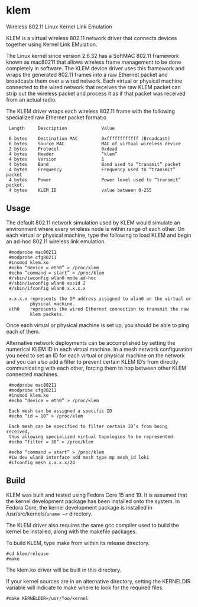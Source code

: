 klem
====

Wireless 802.11 Linux Kernel Link Emulation

KLEM is a virtual wireless 802.11 network driver that connects devices together using Kernel Link EMulation.

The Linux kernel since version 2.6.32 has a SoftMAC 802.11 framework known as mac80211 that allows wireless frame management to be done completely in software.  The KLEM device driver uses this framework and wraps the generated 802.11 frames into a raw Ethernet packet and broadcasts them over a wired network.   Each virtual or physical machine connected to the wired network that receives the raw KLEM packet can strip out the wireless packet and process it as if that packet was received from an actual radio.

The KLEM driver wraps each wireless 802.11 frame with the following specialized raw Ethernet packet format:o

     Length     Description             Value

     6 bytes    Destination MAC         0xffffffffffff (Broadcast)
     6 bytes    Source MAC              MAC of virtual wireless device
     2 bytes    Protocol                0xdead
     4 bytes    Header                  “klem”
     4 bytes    Version                 1	
     4 bytes    Band                    Band used to “transmit” packet
     4 bytes    Frequency               Frequency used to “transmit” packet
     4 bytes    Power                   Power level used to “transmit” packet.
     4 bytes    KLEM ID                 value between 0-255 

Usage
-----

The default 802.11 network simulation used by KLEM would simulate an environment where every wireless node is within range of each other.   On each virtual or physical machine, type the following to load KLEM and begin an ad-hoc 802.11 wireless link emulation.

     #modprobe mac80211
     #modprobe cfg80211
     #insmod klem.ko
     #echo “device = eth0” > /proc/klem
     #echo “command = start” > /proc/klem
     #/sbin/iwconfig wlan0 mode ad-hoc
     #/sbin/iwconfig wlan0 essid 2
     #/sbin/ifconfig wlan0 x.x.x.x

     x.x.x.x represents the IP address assigned to wlan0 on the virtual or 
             physical machine.
     eth0    represents the wired Ethernet connection to transmit the raw
             klem packets.

Once each virtual or physical machine is set up, you should be able to ping 
each of them.
 
Alternative network deployments can be accomplished by setting the numerical KLEM ID in each virtual machine.  In a mesh network configuration you need to set an ID for each virtual or physical machine on the network and you can also add a filter to prevent certain KLEM ID’s from directly communicating with each other, forcing them to hop between other KLEM connected machines.

     #modprobe mac80211
     #modprobe cfg80211
     #insmod klem.ko
     #echo “device = eth0” > /proc/klem

     Each mesh can be assigned a specific ID
     #echo “id = 10” > /proc/klem

     Each mesh can be specified to filter certain ID’s from being received,
     thus allowing specialized virtual topologies to be represented.
     #echo “filter = 30” > /proc/klem

     #echo “command = start” > /proc/klem
     #iw dev wlan0 interface add mesh type mp mesh_id loki
     #ifconfig mesh x.x.x.x/24


Build
-----

KLEM was built and tested using Fedora Core 15 and 19.   It is assumed that the kernel development package has been installed onto the system.  In Fedora Core, the kernel development package is installed in /usr/src/kernels/`uname –r` directory.

The KLEM driver also requires the same gcc compiler used to build the kernel be installed, along with the makefile packages.

To build KLEM, type make from within its release directory.

    #cd klem/release
    #make

The klem.ko driver will be built in this directory.

If your kernel sources are in an alternative directory, setting the KERNELDIR variable will indicate to make where to look for the required files.

    #make KERNELDIR=/usr/foo/kernel




